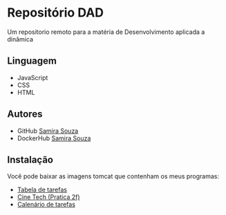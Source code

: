 # Repositório DAD

Um repositorio remoto para a matéria de Desenvolvimento aplicada a dinâmica

## Linguagem

- JavaScript
- CSS
- HTML

## Autores

- GitHub [Samira Souza](https://github.com/SamiraSouza07)
- DockerHub [Samira Souza](https://hub.docker.com/u/samirasouza)

## Instalação

Você pode baixar as imagens tomcat que contenham os meus programas:

- [Tabela de tarefas](https://hub.docker.com/repository/docker/samirasouza/img_tabela_tarefas/general)
- [Cine Tech (Pratica 2f)](https://hub.docker.com/repository/docker/samirasouza/cine_tech/general)
- [Calenário de tarefas](https://hub.docker.com/repository/docker/samirasouza/calendario-tarefas/general)
